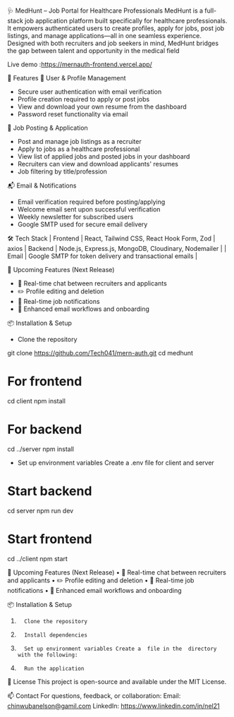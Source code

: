 🩺 MedHunt – Job Portal for Healthcare Professionals
MedHunt is a full-stack job application platform built specifically for healthcare professionals. It empowers authenticated users to create profiles, apply for jobs, post job listings, and manage applications—all in one seamless experience. Designed with both recruiters and job seekers in mind, MedHunt bridges the gap between talent and opportunity in the medical field

Live demo :https://mernauth-frontend.vercel.app/

🚀 Features
👤 User & Profile Management

- Secure user authentication with email verification
- Profile creation required to apply or post jobs
- View and download your own resume from the dashboard
- Password reset functionality via email

💼 Job Posting & Application

- Post and manage job listings as a recruiter
- Apply to jobs as a healthcare professional
- View list of applied jobs and posted jobs in your dashboard
- Recruiters can view and download applicants' resumes
- Job filtering by title/profession

📬 Email & Notifications

- Email verification required before posting/applying
- Welcome email sent upon successful verification
- Weekly newsletter for subscribed users
- Google SMTP used for secure email delivery

🛠️ Tech Stack
| Frontend | React, Tailwind CSS, React Hook Form, Zod | axios
| Backend | Node.js, Express.js, MongoDB, Cloudinary, Nodemailer |
| Email | Google SMTP for token delivery and transactional emails |

🔮 Upcoming Features (Next Release)

- 💬 Real-time chat between recruiters and applicants
- ✏️ Profile editing and deletion
- 🔔 Real-time job notifications
- 📩 Enhanced email workflows and onboarding

📦 Installation & Setup

- Clone the repository

git clone https://github.com/Tech041/mern-auth.git
cd medhunt

# For frontend

cd client
npm install

# For backend

cd ../server
npm install

- Set up environment variables Create a .env file for client and server

# Start backend

cd server
npm run dev

# Start frontend

cd ../client
npm start

🔮 Upcoming Features (Next Release)
• 💬 Real-time chat between recruiters and applicants
• ✏️ Profile editing and deletion
• 🔔 Real-time job notifications
• 📩 Enhanced email workflows and onboarding

📦 Installation & Setup

1.       Clone the repository

2.       Install dependencies

3.       Set up environment variables Create a  file in the  directory with the following:

4.       Run the application

📄 License
This project is open-source and available under the MIT License.

📫 Contact
For questions, feedback, or collaboration: Email: chinwubanelson@gamil.com
LinkedIn: https://www.linkedin.com/in/nel21
